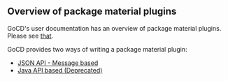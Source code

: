 ## Overview of package material plugins

GoCD's user documentation has an overview of package material plugins. Please see [that](https://docs.gocd.org/current/extension_points/package_repository_extension.html).

GoCD provides two ways of writing a package material plugin:
* [JSON API - Message based](json_message_based_package_material_extension.md)
* [Java API based (Deprecated)](writing_go_package_material_plugin.md)
